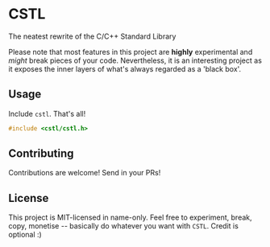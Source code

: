 # CSTL
The neatest rewrite of the C/C++ Standard Library 

Please note that most features in this project are **highly** experimental and *might* break pieces of your code. 
Nevertheless, it is an interesting project as it exposes the inner layers of what's always regarded as a 'black box'. 

## Usage 
Include `cstl`. That's all!
```c
#include <cstl/cstl.h>
```

## Contributing
Contributions are welcome! Send in your PRs!

## License
This project is MIT-licensed in name-only. Feel free to experiment, break, copy, monetise -- basically do whatever you want with `CSTL`. Credit is optional :)